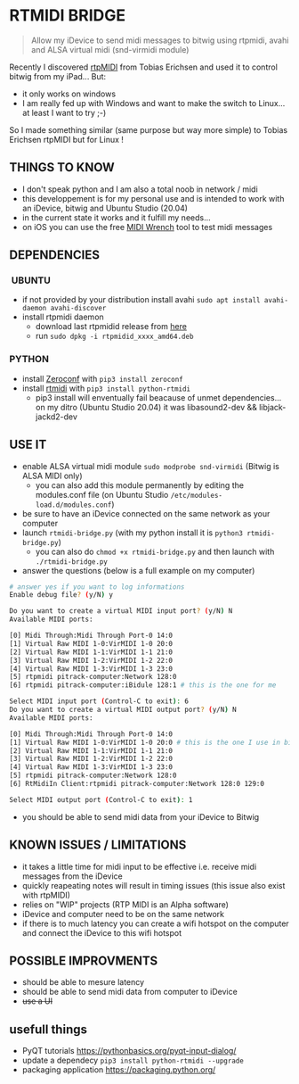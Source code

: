 # RTMIDI BRIDGE

> Allow my iDevice to send midi messages to bitwig using rtpmidi, avahi and ALSA virtual midi (snd-virmidi module)

Recently I discovered [rtpMIDI](http://www.tobias-erichsen.de/software/rtpmidi.html) from Tobias Erichsen and used it to control bitwig from my iPad... But:

- it only works on windows
- I am really fed up with Windows and want to make the switch to Linux... at least I want to try ;-)

So I made something similar (same purpose but way more simple) to Tobias Erichsen rtpMIDI but for Linux !

## THINGS TO KNOW

- I don't speak python and I am also a total noob in network / midi
- this developpement is for my personal use and is intended to work with an iDevice, bitwig and Ubuntu Studio (20.04)
- in the current state it works and it fulfill my needs...
- on iOS you can use the free [MIDI Wrench](https://apps.apple.com/us/app/midi-wrench/id589243566) tool to test midi messages

## DEPENDENCIES

###  UBUNTU

- if not provided by your distribution install avahi `sudo apt install avahi-daemon avahi-discover`
- install rtpmidi daemon
  - download last rtpmidid release from [here](https://github.com/davidmoreno/rtpmidid/releases)
  - run `sudo dpkg -i rtpmidid_xxxx_amd64.deb`

### PYTHON

- install [Zeroconf](https://pypi.org/project/zeroconf/) with `pip3 install zeroconf`
- install [rtmidi](https://github.com/SpotlightKid/python-rtmidi) with `pip3 install python-rtmidi`
  - pip3 install will enventually fail beacause of unmet dependencies... on my ditro (Ubuntu Studio 20.04) it was libasound2-dev && libjack-jackd2-dev

## USE IT

- enable ALSA virtual midi module `sudo modprobe snd-virmidi` (Bitwig is ALSA MIDI only)
  - you can also add this module permanently by editing the modules.conf file (on Ubuntu Studio `/etc/modules-load.d/modules.conf`)
- be sure to have an iDevice connected on the same network as your computer
- launch `rtmidi-bridge.py` (with my python install it is `python3 rtmidi-bridge.py`)
  - you can also do `chmod +x rtmidi-bridge.py` and then launch with `./rtmidi-bridge.py`
- answer the questions (below is a full example on my computer)

```bash
# answer yes if you want to log informations
Enable debug file? (y/N) y

Do you want to create a virtual MIDI input port? (y/N) N
Available MIDI ports:

[0] Midi Through:Midi Through Port-0 14:0
[1] Virtual Raw MIDI 1-0:VirMIDI 1-0 20:0
[2] Virtual Raw MIDI 1-1:VirMIDI 1-1 21:0
[3] Virtual Raw MIDI 1-2:VirMIDI 1-2 22:0
[4] Virtual Raw MIDI 1-3:VirMIDI 1-3 23:0
[5] rtpmidi pitrack-computer:Network 128:0
[6] rtpmidi pitrack-computer:iBidule 128:1 # this is the one for me

Select MIDI input port (Control-C to exit): 6
Do you want to create a virtual MIDI output port? (y/N) N
Available MIDI ports:

[0] Midi Through:Midi Through Port-0 14:0
[1] Virtual Raw MIDI 1-0:VirMIDI 1-0 20:0 # this is the one I use in bitwig
[2] Virtual Raw MIDI 1-1:VirMIDI 1-1 21:0
[3] Virtual Raw MIDI 1-2:VirMIDI 1-2 22:0
[4] Virtual Raw MIDI 1-3:VirMIDI 1-3 23:0
[5] rtpmidi pitrack-computer:Network 128:0
[6] RtMidiIn Client:rtpmidi pitrack-computer:Network 128:0 129:0

Select MIDI output port (Control-C to exit): 1

```

- you should be able to send midi data from your iDevice to Bitwig

## KNOWN ISSUES / LIMITATIONS

- it takes a little time for midi input to be effective i.e. receive midi messages from the iDevice
- quickly reapeating notes will result in timing issues (this issue also exist with rtpMIDI)
- relies on "WIP" projects (RTP MIDI is an Alpha software)
- iDevice and computer need to be on the same network
- if there is to much latency you can create a wifi hotspot on the computer and connect the iDevice to this wifi hotspot

## POSSIBLE IMPROVMENTS

- should be able to mesure latency
- should be able to send midi data from computer to iDevice
- ~~use a UI~~

## usefull things

- PyQT tutorials https://pythonbasics.org/pyqt-input-dialog/
- update a dependecy `pip3 install python-rtmidi --upgrade`
- packaging application https://packaging.python.org/
